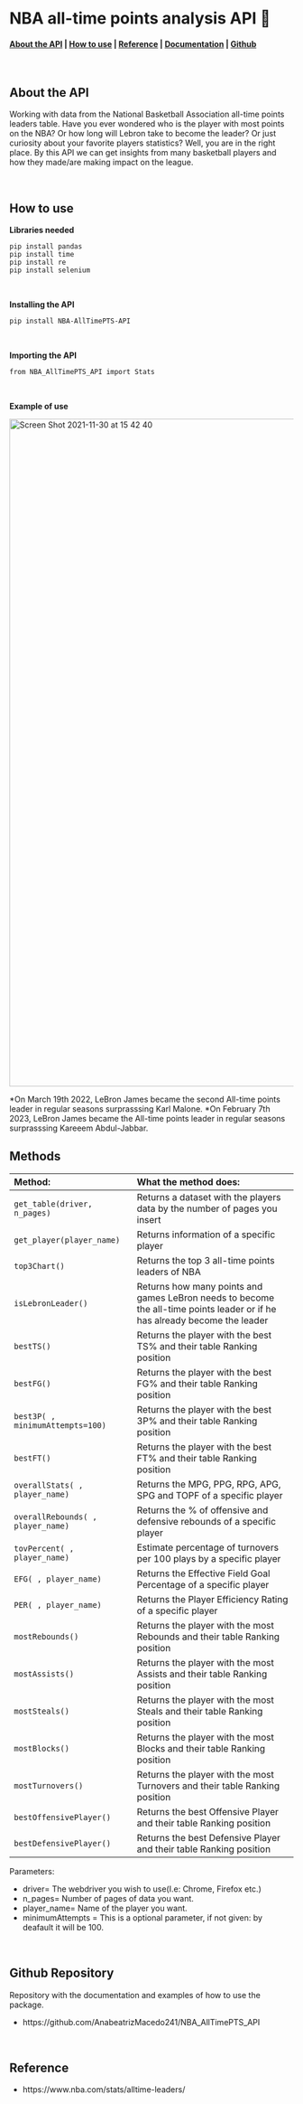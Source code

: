 # NBA all-time points analysis API 🏀
<h4><a href="#introduction">About the API</a> | <a href="#instruction">How to use</a> | <a href="#reference">Reference</a> | <a href="#functions">Documentation</a> | <a href="#code">Github</a> </h4>

<br />

<h2 id="introduction">About the API </h2>
<p>
	Working with data from the National Basketball Association all-time points leaders table.
Have you ever wondered who is the player with most points on the NBA? Or how long will Lebron take to become the leader? Or just curiosity about your favorite players statistics? Well, you are in the right place. By this API we can get insights from many basketball players and how they made/are making impact on the league.
</p>

<br />

<h2 id="instruction">How to use</h2>

<strong>Libraries needed</strong>

    pip install pandas
    pip install time
    pip install re
    pip install selenium

<br />

<strong>Installing the API</strong>

    pip install NBA-AllTimePTS-API
  
 <br/>   
    
<strong>Importing the API</strong>

    from NBA_AllTimePTS_API import Stats

<br />

<strong>Example of use</strong>

<img width="1182" alt="Screen Shot 2021-11-30 at 15 42 40" src="https://user-images.githubusercontent.com/84348494/144108221-aabc3efc-0569-4c3a-840b-e934e16bbe4f.png">

<br />
<p>
	*On March 19th 2022, LeBron James became the second All-time points leader in regular seasons surprasssing Karl Malone.
	*On February 7th 2023, LeBron James became the  All-time points leader in regular seasons surprasssing Kareeem Abdul-Jabbar.

</p>
<h2 id="functions">Methods</h2>

| Method:                | What the method does:                                                                                                   |
| :----------------------------- | :------------------------------------------------------------------------------------------------------------------- |
|`get_table(driver, n_pages)`| Returns a dataset with the players data by the number of pages you insert                                                                                         |
|`get_player(player_name)`| Returns information of a specific player                                                        |
|`top3Chart()`| Returns the top 3 all-time points leaders of NBA                                                          |
|`isLebronLeader()`| Returns how many points and games LeBron needs to become the all-time points leader or if he has already become the leader                                                                         |
|`bestTS()`| Returns the player with the best TS% and their table Ranking position   |
|`bestFG()`| Returns the player with the best FG% and their table Ranking position   |
|`best3P( , minimumAttempts=100)`| Returns the player with the best 3P% and their table Ranking position                                             |
|`bestFT()`| Returns the player with the best FT% and their table Ranking position  |
|`overallStats( , player_name)`| Returns the MPG, PPG, RPG, APG, SPG and TOPF of a specific player  |
|`overallRebounds( , player_name)`| Returns the % of offensive and defensive rebounds of a specific player  |
|`tovPercent( , player_name)`| Estimate percentage of turnovers per 100 plays by a specific player |
|`EFG( , player_name)`| Returns the Effective Field Goal Percentage of a specific player  |
|`PER( , player_name)`| Returns the Player Efficiency Rating of a specific player  |
|`mostRebounds()`| Returns the player with the most Rebounds and their table Ranking position |
|`mostAssists()`| Returns the player with the most Assists and their table Ranking position   |
|`mostSteals()`| Returns the player with the most Steals and their table Ranking position     |
|`mostBlocks()`| Returns the player with the most Blocks and their table Ranking position     |
|`mostTurnovers()`| Returns the player with the most Turnovers and their table Ranking position |
|`bestOffensivePlayer()`| Returns the best Offensive Player and their table Ranking position  |
|`bestDefensivePlayer()`| Returns the best Defensive Player and their table Ranking position|
<p>Parameters:
	<ul>
		<li>driver= The webdriver you wish to use(I.e: Chrome, Firefox etc.)</li>
		<li>n_pages= Number of pages of data you want.</li>
  <li>player_name= Name of the player you want.</li>
  <li>minimumAttempts = This is a optional parameter, if not given: by deafault it will be 100.</li>  
	</ul>
</p>

<br />

<h2 id="code">Github Repository</h2>

Repository with the documentation and examples of how to use the package. 

<ul>
	<li>https://github.com/AnabeatrizMacedo241/NBA_AllTimePTS_API</li>
</ul>

<br />

<h2 id="reference">Reference</h2>

<ul>
	<li>https://www.nba.com/stats/alltime-leaders/</li>
</ul>

<br />
